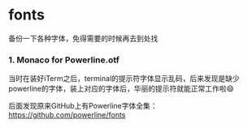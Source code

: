 # fonts
备份一下各种字体，免得需要的时候再去到处找

### 1. Monaco for Powerline.otf
当时在装好iTerm之后，terminal的提示符字体显示乱码，后来发现是缺少powerline的字体，装上对应的字体后，华丽的提示符就能正常工作啦:smile:

后面发现原来GitHub上有Powerline字体全集：https://github.com/powerline/fonts
